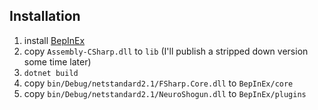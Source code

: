 ## Installation

1. install [BepInEx](https://github.com/BepInEx/BepInEx)
2. copy `Assembly-CSharp.dll` to `lib` (I'll publish a stripped down
   version some time later)
3. `dotnet build`
4. copy `bin/Debug/netstandard2.1/FSharp.Core.dll` to `BepInEx/core`
5. copy `bin/Debug/netstandard2.1/NeuroShogun.dll` to `BepInEx/plugins`
